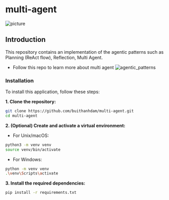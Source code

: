 # multi-agent
![picture](https://github.com/neural-maze/agentic_patterns/blob/main/img/agentic_patterns.png)

## Introduction
This repository contains an implementation of the agentic patterns such as Planning (ReAct flow), Reflection, Multi Agent.
- Follow this repo to learn more about multi agent ![agentic_patterns](https://github.com/neural-maze/agentic_patterns/)
### Installation
To install this application, follow these steps:

**1. Clone the repository:**
```bash
git clone https://github.com/buithanhdam/multi-agent.git
cd multi-agent
```

**2. (Optional) Create and activate a virtual environment:**
- For Unix/macOS:
```bash
python3 -m venv venv
source venv/bin/activate
```

- For Windows:
```bash
python -m venv venv
.\venv\Scripts\activate
```

**3. Install the required dependencies:**
```bash
pip install -r requirements.txt
```